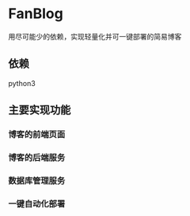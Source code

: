 # FanBlog

用尽可能少的依赖，实现轻量化并可一键部署的简易博客

## 依赖

python3


## 主要实现功能

### 博客的前端页面

### 博客的后端服务

### 数据库管理服务

### 一键自动化部署

